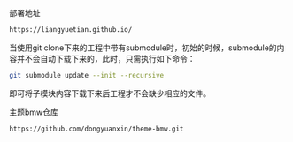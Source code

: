 部署地址
```bash
https://liangyuetian.github.io/
```
当使用git clone下来的工程中带有submodule时，初始的时候，submodule的内容并不会自动下载下来的，此时，只需执行如下命令：
```bash
git submodule update --init --recursive
```
即可将子模块内容下载下来后工程才不会缺少相应的文件。

主题bmw仓库
```bash
https://github.com/dongyuanxin/theme-bmw.git
```